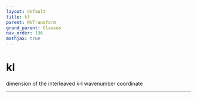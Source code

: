 ```yaml
---
layout: default
title: kl
parent: WVTransform
grand_parent: Classes
nav_order: 136
mathjax: true
---
```


#  kl

dimension of the interleaved k-l wavenumber coordinate


---

